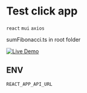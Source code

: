 # Test click app

`react` `mui` `axios`

sumFibonacci.ts in root folder

[![Live Demo](https://user-images.githubusercontent.com/70297692/212308275-e85bcb74-3174-40c8-bb15-47773e18bb52.svg)](https://test-click.vercel.app)

## ENV

```
REACT_APP_API_URL
```
